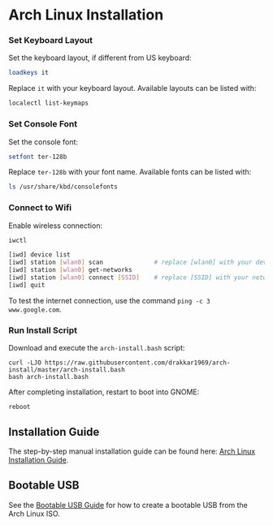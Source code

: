 # Arch Linux Installation

### Set Keyboard Layout

Set the keyboard layout, if different from US keyboard:

```bash
loadkeys it
```

Replace `it` with your keyboard layout. Available layouts can be listed with:

```bash
localectl list-keymaps
```

### Set Console Font

Set the console font:

```bash
setfont ter-128b
```

Replace `ter-128b` with your font name. Available fonts can be listed with:

```bash
ls /usr/share/kbd/consolefonts
```

### Connect to Wifi

Enable wireless connection:

```bash
iwctl
```

```bash
[iwd] device list
[iwd] station [wlan0] scan              # replace [wlan0] with your device name from the previous command
[iwd] station [wlan0] get-networks
[iwd] station [wlan0] connect [SSID]    # replace [SSID] with your network name from the previous command
[iwd] quit
```

To test the internet connection, use the command `ping -c 3 www.google.com`.

### Run Install Script

Download and execute the `arch-install.bash` script:

```shell
curl -LJO https://raw.githubusercontent.com/drakkar1969/arch-install/master/arch-install.bash
bash arch-install.bash
```

After completing installation, restart to boot into GNOME:

```shell
reboot
```

## Installation Guide

The step-by-step manual installation guide can be found here: [Arch Linux Installation Guide](ARCH-INSTALL-GUIDE.md).

## Bootable USB

See the [Bootable USB Guide](BOOTABLE-USB-GUIDE.md) for how to create a bootable USB from the Arch Linux ISO.
